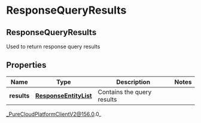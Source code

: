 # ResponseQueryResults

## ResponseQueryResults
Used to return response query results

## Properties

|Name | Type | Description | Notes|
|------------ | ------------- | ------------- | -------------|
| **results** | [**ResponseEntityList**](ResponseEntityList) | Contains the query results | |



_PureCloudPlatformClientV2@156.0.0_
